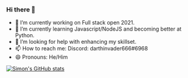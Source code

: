 ### Hi there 👋


<!--- **simonGreenwood/simonGreenwood** is a ✨ _special_ ✨ repository because its `README.md` (this file) appears on your GitHub profile.

Here are some ideas to get you started:-->


- 🔭 I’m currently working on Full stack open 2021.
- 🌱 I’m currently learning Javascript/NodeJS and becoming better at Python. <!--- - 👯 I’m looking to collaborate on React projects -->
- 🤔 I’m looking for help with enhancing my skillset. <!--- 💬 Ask me about discord.py-->
- 📫 How to reach me: Discord: darthinvader666#6968 
- 😄 Pronouns: He/Him
<!--- - ⚡ Fun fact: ... -->
[![Simon's GitHub stats](https://github-readme-stats.vercel.app/api?username=simonGreenwood)](https://github.com/anuraghazra/github-readme-stats)
